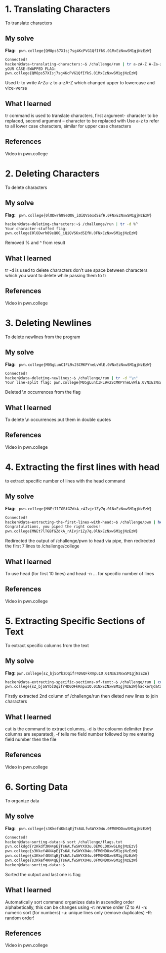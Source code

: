 # 1.	Translating Characters
To translate characters

## My solve

**Flag:** ` pwn.college{QM8ps57XIsj7sg4KcPVG1QfIfkS.01MxEzNxwSM1gjNzEzW}`
``` bash 
Connected!
hacker@data~translating-characters:~$ /challenge/run | tr a-zA-Z A-Za-z
yOUR CASE-SWAPPED FLAG:
pwn.college{QM8ps57XIsj7sg4KcPVG1QfIfkS.01MxEzNxwSM1gjNzEzW}
```

Used tr to write A-Za-z to a-zA-Z which changed upper to lowercase and vice-versa


## What I learned
tr command is used to translate characters, first argument- character to be replaced, second argument – character to be replaced with
Use a-z to refer to all lower case characters, similar for upper case characters

## References 
Video in pwn.college

# 2.	Deleting Characters
To delete characters

## My solve
**Flag:** ` pwn.college{0lODwrh89eQOG_iQiQVS6xdSEfH.0FNxEzNxwSM1gjNzEzW}`
``` bash 
hacker@data~deleting-characters:~$ /challenge/run | tr -d %^
Your character-stuffed flag:
pwn.college{0lODwrh89eQOG_iQiQVS6xdSEfH.0FNxEzNxwSM1gjNzEzW}
```

Removed % and ^ from result

## What I learned
tr -d is used to delete characters
don’t use space between characters which you want to delete while passing them to tr

## References 
Video in pwn.college

# 3.	Deleting Newlines
To delete newlines from the program

## My solve

**Flag:** ` pwn.college{M05gLunCIFL9v2SCMKPYneLvWlE.0VNxEzNxwSM1gjNzEzW}`
``` bash 
Connected!
hacker@data~deleting-newlines:~$ /challenge/run | tr -d "\n"
Your line-split flag: pwn.college{M05gLunCIFL9v2SCMKPYneLvWlE.0VNxEzNxwSM1gjNzEzW}hacker@data~deleting-newlines:~$
```
Deleted \n occurrences from the flag

## What I learned
To delete \n occurrences put them in double quotes

## References 
Video in pwn.college

# 4.	Extracting the first lines with head
to extract specific number of lines with the head command

## My solve
**Flag:** ` pwn.college{MNEt7lTGBfGZdkA_rAIvjr1Zy7q.0lNxEzNxwSM1gjNzEzW}`
``` bash 
Connected!
hacker@data~extracting-the-first-lines-with-head:~$ /challenge/pwn | head -n 7 | /challenge/college
Congratulations, you piped the right codes!
pwn.college{MNEt7lTGBfGZdkA_rAIvjr1Zy7q.0lNxEzNxwSM1gjNzEzW}
```
Redirected the output of /challenge/pwn to head via pipe, then redirected the first 7 lines to /challenge/college

## What I learned
To use head (for first 10 lines) and head -n … for specific number of lines

## References 
Video in pwn.college

# 5.	Extracting Specific Sections of Text
To extract specific columns from the text
## My solve

**Flag:** ` pwn.college{sZ_bjSGYbzDqifr4DGQFkRmpu1O.01NxEzNxwSM1gjNzEzW} `

``` bash 
hacker@data~extracting-specific-sections-of-text:~$ /challenge/run | cut -d " " -f 2 | tr -d "\n"
pwn.college{sZ_bjSGYbzDqifr4DGQFkRmpu1O.01NxEzNxwSM1gjNzEzW}hacker@data~extracting-specific-sections-of-text:~$
```
Firstly extracted 2nd column of /challenge/run then dleted new lines to join characters
## What I learned
cut is the command to extract columns, -d is the coloumn delimiter (how columns are separated), -f tells me field number followed by me entering field number then the file


## References 
Video in pwn.college

# 6.	Sorting Data
To organize data

## My solve

**Flag:** ` pwn.college{s3Kkef4KN4qEjTs6ALfwSWYX04u.0FM0MDOxwSM1gjNzEzW}`
``` bash
Connected!
hacker@data~sorting-data:~$ sort /challenge/flags.txt
pvn.colkdgd{r2Kkdf3KN4pEjTs6ALfwSWYX03u.0EM0LDOxwSL0gjMzEzV}
pwn.colkege{s3Kkef4KN4pEjTs6ALfwSWYX04u.0FM0MDOxwSM1gjNzEzW}
pwn.college{s3Kkef4KN4qEjTs6ALfwSWYX04u.0FM0MDOxwSM1gjNzEzW}
pwn.college{s3Kkef4KN4qEjTs6ALfwSWYX04u.0FM0MDOxwSM1gjNzEzW}
hacker@data~sorting-data:~$
```
Sorted the output and last one is flag

## What I learned
Automatically sort command organizes data in ascending order alphabetically, this can be changes using 
-r: reverse order (Z to A)
-n: numeric sort (for numbers)
-u: unique lines only (remove duplicates)
-R: random order!

## References 
Video in pwn.college
